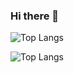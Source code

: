 ### Hi there 👋

![Top Langs](https://github-readme-stats.vercel.app/api/top-langs/?username=yashsingha99&layout=compact)


![Top Langs](https://github-readme-stats.vercel.app/api/top-langs/?username=yashsingha99&hide_progress=true&theme=dark)
